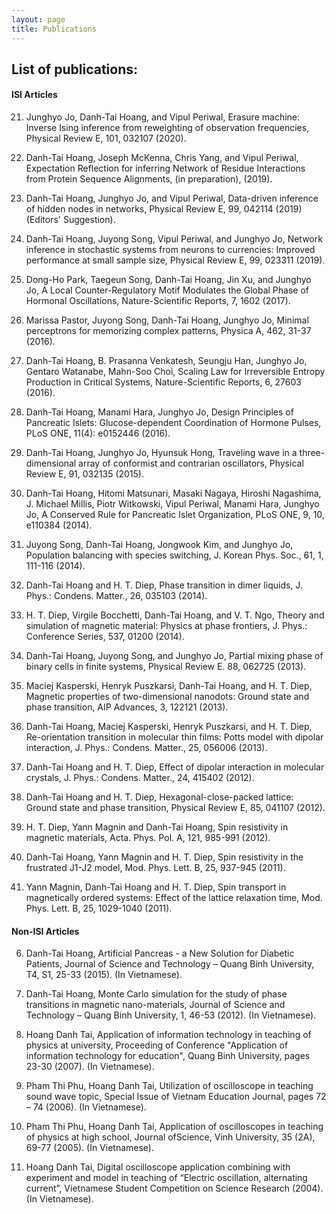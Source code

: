 ```yaml
---
layout: page
title: Publications
---
```


## List of publications:

#### ISI Articles

21. Junghyo Jo, Danh-Tai Hoang, and Vipul Periwal, 
Erasure machine: Inverse Ising inference from reweighting of observation frequencies,
Physical Review E, 101, 032107 (2020).

20. Danh-Tai Hoang, Joseph McKenna, Chris Yang, and Vipul Periwal, 
Expectation Reflection for inferring Network of Residue Interactions from Protein Sequence Alignments, 
(in preparation), (2019).

19. Danh-Tai Hoang, Junghyo Jo, and Vipul Periwal,
Data-driven inference of hidden nodes in networks,
Physical Review E, 99, 042114 (2019) (Editors' Suggestion).

18. Danh-Tai Hoang, Juyong Song, Vipul Periwal,  and Junghyo Jo,
Network inference in stochastic systems from neurons to currencies: Improved performance at small sample size, 
Physical Review E, 99, 023311 (2019).

17. Dong-Ho Park, Taegeun Song, Danh-Tai Hoang, Jin Xu, and Junghyo Jo,
A Local Counter-Regulatory Motif Modulates the Global Phase of Hormonal Oscillations, 
Nature-Scientific Reports, 7, 1602 (2017).

16. Marissa Pastor, Juyong Song, Danh-Tai Hoang, Junghyo Jo,
Minimal perceptrons for memorizing complex patterns,
Physica A, 462, 31-37 (2016).

15. Danh-Tai Hoang, B. Prasanna Venkatesh, Seungju Han, Junghyo Jo, Gentaro Watanabe, Mahn-Soo Choi,
Scaling Law for Irreversible Entropy Production in Critical Systems,
Nature-Scientific Reports, 6, 27603 (2016).

14. Danh-Tai Hoang, Manami Hara, Junghyo Jo,
Design Principles of Pancreatic Islets: Glucose-dependent Coordination of Hormone Pulses,  
PLoS ONE, 11(4): e0152446 (2016).

13. Danh-Tai Hoang, Junghyo Jo, Hyunsuk Hong,
Traveling wave in a three-dimensional array of conformist and contrarian oscillators,
Physical Review E, 91, 032135 (2015).

12. Danh-Tai Hoang, Hitomi Matsunari, Masaki Nagaya, Hiroshi Nagashima, J. Michael Millis, Piotr Witkowski, Vipul Periwal, Manami Hara, Junghyo Jo,
A Conserved Rule for Pancreatic Islet Organization,
PLoS ONE, 9, 10, e110384 (2014).

11. Juyong Song, Danh-Tai Hoang, Jongwook Kim, and Junghyo Jo,
Population balancing with species switching,
J. Korean Phys. Soc., 61, 1, 111-116  (2014).

10. Danh-Tai Hoang and H. T. Diep,
Phase transition in dimer liquids,
J. Phys.: Condens. Matter., 26, 035103 (2014).

9. H. T. Diep, Virgile Bocchetti, Danh-Tai Hoang, and V. T. Ngo,
Theory and simulation of magnetic material: Physics at phase frontiers,
J. Phys.: Conference Series, 537, 01200 (2014).

8. Danh-Tai Hoang, Juyong Song, and Junghyo Jo,
Partial mixing phase of binary cells in finite systems,
Physical Review E. 88, 062725 (2013).

7. Maciej Kasperski, Henryk Puszkarsi, Danh-Tai Hoang, and H. T. Diep,
Magnetic properties of two-dimensional nanodots: Ground state and phase transition,
AIP Advances, 3, 122121 (2013).

6. Danh-Tai Hoang, Maciej Kasperski, Henryk Puszkarsi, and H. T. Diep,
Re-orientation transition in molecular thin films: Potts model with dipolar interaction,
J. Phys.: Condens. Matter., 25, 056006 (2013).

5. Danh-Tai Hoang and H. T. Diep,
Effect of dipolar interaction in molecular crystals,
J. Phys.: Condens. Matter., 24, 415402 (2012).

4. Danh-Tai Hoang and H. T. Diep,
Hexagonal-close-packed lattice: Ground state and phase transition, 
Physical Review E, 85, 041107 (2012).

3. H. T. Diep, Yann Magnin and Danh-Tai Hoang,
Spin resistivity in magnetic materials,
Acta. Phys. Pol. A, 121, 985-991 (2012).

2. Danh-Tai Hoang, Yann Magnin and H. T. Diep, 
Spin resistivity in the frustrated J1-J2 model,
Mod. Phys. Lett. B, 25, 937-945 (2011).

1. Yann Magnin, Danh-Tai Hoang and H. T. Diep,
Spin transport in magnetically ordered systems: Effect of the lattice relaxation time, 
Mod. Phys. Lett. B, 25, 1029-1040 (2011).

#### Non-ISI Articles
6. Danh-Tai Hoang, 
Artificial Pancreas - a New Solution for Diabetic Patients, 
Journal of Science and Technology – Quang Binh University, T4, S1, 25-33 (2015). (In Vietnamese).

5. Danh-Tai Hoang, 
Monte Carlo simulation for the study of phase transitions in magnetic nano-materials,
Journal of Science and Technology – Quang Binh University, 1, 46-53 (2012). (In Vietnamese).

4. Hoang Danh Tai,
Application of information technology in teaching of physics at university,
Proceeding of Conference "Application of information technology for education", Quang Binh University, pages 23-30 (2007). (In Vietnamese).

3. Pham Thi Phu, Hoang Danh Tai,
Utilization of oscilloscope in teaching sound wave topic,
Special Issue of Vietnam Education Journal, pages 72 – 74 (2006). (In Vietnamese).

2. Pham Thi Phu, Hoang Danh Tai,
Application of oscilloscopes in teaching of physics at high school,
Journal ofScience, Vinh University, 35 (2A), 69-77 (2005). (In Vietnamese).  

1. Hoang Danh Tai,
Digital oscilloscope application combining with experiment and model in teaching of “Electric oscillation, alternating current”,
Vietnamese Student Competition on Science Research (2004). (In Vietnamese).




